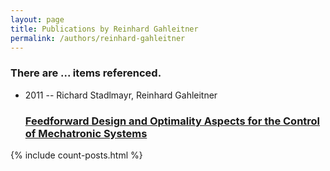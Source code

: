 ```yaml
---
layout: page
title: Publications by Reinhard Gahleitner
permalink: /authors/reinhard-gahleitner
---
```


<h3 id="number-posts">There are ... items referenced.</h3>
<ul class="post-list">
<li><span class='post-meta'>2011 -- Richard Stadlmayr, Reinhard Gahleitner</span><h3><a class='post-link' href="{{ site.baseurl }}/feedforward-design-and-optimality-aspects-for-the-control-of-mechatronic-systems">Feedforward Design and Optimality Aspects for the Control of Mechatronic Systems</a></h3></li>

</ul>
{% include count-posts.html %}
